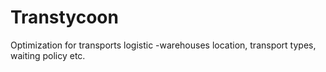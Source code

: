 # Transtycoon
Optimization  for transports logistic -warehouses location, transport types, waiting policy etc.
